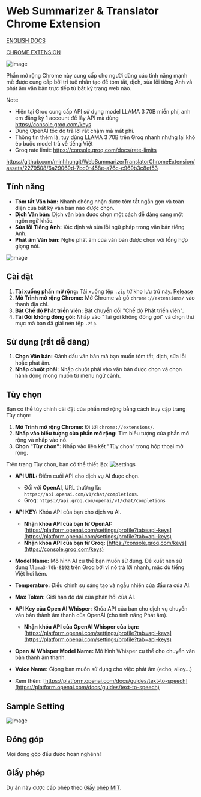 # Web Summarizer & Translator Chrome Extension

[ENGLISH DOCS](https://github.com/minhhungit/WebSummarizerTranslatorChromeExtension/blob/main/README-EN.md)

[CHROME EXTENSION](https://chromewebstore.google.com/detail/web-summarizer-translator/efbnphdkhkehgbmgegjldhdknkbpljke)

![image](https://github.com/user-attachments/assets/502bc5f4-b17c-43d6-adee-1c6cf6af353f)

Phần mở rộng Chrome này cung cấp cho người dùng các tính năng mạnh mẽ được cung cấp bởi trí tuệ nhân tạo để tóm tắt, dịch, sửa lỗi tiếng Anh và phát âm văn bản trực tiếp từ bất kỳ trang web nào.
> [!NOTE]
> - Hiện tại Groq cung cấp API sử dụng model LLAMA 3 70B miễn phí, anh em đăng ký 1 account để lấy API mà dùng https://console.groq.com/keys
> - Dùng OpenAI tốc độ trả lời rất chậm mà mất phí.
> - Thông tin thêm là, tuy dùng LLAMA 3 70B trên Groq nhanh nhưng lại khó ép buộc model trả về tiếng Việt
> - Groq rate limit: https://console.groq.com/docs/rate-limits



https://github.com/minhhungit/WebSummarizerTranslatorChromeExtension/assets/2279508/6a29069d-7bc0-458e-a76c-c969b3c8ef53

## Tính năng

- **Tóm tắt Văn bản:** Nhanh chóng nhận được tóm tắt ngắn gọn và toàn diện của bất kỳ văn bản nào được chọn.
- **Dịch Văn bản:** Dịch văn bản được chọn một cách dễ dàng sang một ngôn ngữ khác.
- **Sửa lỗi Tiếng Anh:** Xác định và sửa lỗi ngữ pháp trong văn bản tiếng Anh.
- **Phát âm Văn bản:** Nghe phát âm của văn bản được chọn với tổng hợp giọng nói.

![image](https://github.com/user-attachments/assets/587139ee-4feb-4f0d-b47a-96d504151587)

## Cài đặt

1. **Tải xuống phần mở rộng:** Tải xuống tệp `.zip` từ kho lưu trữ này. [Release](https://github.com/minhhungit/WebSummarizerTranslatorChromeExtension/releases)
2. **Mở Trình mở rộng Chrome:** Mở Chrome và gõ `chrome://extensions/` vào thanh địa chỉ.
3. **Bật Chế độ Phát triển viên:** Bật chuyển đổi "Chế độ Phát triển viên".
4. **Tải Gói không đóng gói:** Nhấp vào "Tải gói không đóng gói" và chọn thư mục mà bạn đã giải nén tệp `.zip`.

## Sử dụng (rất dễ dàng)

1. **Chọn Văn bản:** Đánh dấu văn bản mà bạn muốn tóm tắt, dịch, sửa lỗi hoặc phát âm.
2. **Nhấp chuột phải:** Nhấp chuột phải vào văn bản được chọn và chọn hành động mong muốn từ menu ngữ cảnh.

## Tùy chọn

Bạn có thể tùy chỉnh cài đặt của phần mở rộng bằng cách truy cập trang Tùy chọn:

1. **Mở Trình mở rộng Chrome:** Đi tới `chrome://extensions/`.
2. **Nhấp vào biểu tượng của phần mở rộng:** Tìm biểu tượng của phần mở rộng và nhấp vào nó.
3. **Chọn "Tùy chọn":** Nhấp vào liên kết "Tùy chọn" trong hộp thoại mở rộng.

Trên trang Tùy chọn, bạn có thể thiết lập:
![settings](https://github.com/minhhungit/WebSummarizerTranslatorChromeExtension/assets/2279508/cab02f16-922d-4193-9109-166a55685304)

- **API URL:** Điểm cuối API cho dịch vụ AI được chọn.
  - Đối với **OpenAI**, URL thường là: `https://api.openai.com/v1/chat/completions`.
  - Groq: `https://api.groq.com/openai/v1/chat/completions`

- **API KEY:** Khóa API của bạn cho dịch vụ AI.
    - **Nhận khóa API của bạn từ OpenAI:** [https://platform.openai.com/settings/profile?tab=api-keys](https://platform.openai.com/settings/profile?tab=api-keys)
    - **Nhận khóa API của bạn từ Groq:** [https://console.groq.com/keys](https://console.groq.com/keys)
- **Model Name:** Mô hình AI cụ thể bạn muốn sử dụng. Đề xuất nên sử dụng `llama3-70b-8192` trên Groq bởi vì nó trả lời nhanh, mặc dù tiếng Việt hơi kém.
- **Temperature:** Điều chỉnh sự sáng tạo và ngẫu nhiên của đầu ra của AI.
- **Max Token:** Giới hạn độ dài của phản hồi của AI.
- **API Key của Open AI Whisper:** Khóa API của bạn cho dịch vụ chuyển văn bản thành âm thanh của OpenAI (cho tính năng Phát âm).
    - **Nhận khóa API của OpenAI Whisper của bạn:** [https://platform.openai.com/settings/profile?tab=api-keys](https://platform.openai.com/settings/profile?tab=api-keys) 
- **Open AI Whisper Model Name:** Mô hình Whisper cụ thể cho chuyển văn bản thành âm thanh.
- **Voice Name:** Giọng bạn muốn sử dụng cho việc phát âm (echo, alloy...)
- Xem thêm: [https://platform.openai.com/docs/guides/text-to-speech](https://platform.openai.com/docs/guides/text-to-speech)

## Sample Setting
![image](https://github.com/user-attachments/assets/f631896f-1955-4fba-9719-eafb755d07af)

## Đóng góp

Mọi đóng góp đều được hoan nghênh!

## Giấy phép

Dự án này được cấp phép theo [Giấy phép MIT](LICENSE).
